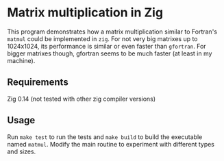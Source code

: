 # Matrix multiplication in Zig

This program demonstrates how a matrix multiplication similar to Fortran's `matmul` could be implemented in `zig`.
For not very big matrixes up to 1024x1024, its performance is similar or even faster than `gfortran`. For bigger matrixes though, gfortran seems to be much faster (at least in my machine).

## Requirements
Zig 0.14 (not tested with other zig compiler versions)

## Usage
Run `make test` to run the tests and `make build` to build the executable named `matmul`.
Modify the main routine to experiment with different types and sizes.